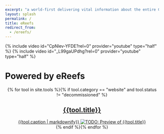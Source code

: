 ```yaml
---
excerpt: "a world-first delivering vital information about the entire Great Barrier Reef from catchment to ocean"
layout: splash
permalink: /
title: eReefs
redirect_from: 
  - /ereefs/
---
```

{% include video id="CpNlev-YFDE?rel=0" provider="youtube" type="half" %}
{% include video id="_L99gaUPdhg?rel=0" provider="youtube" type="half" %}

# Powered by eReefs
<center>
{% for tool in site.tools %}{% if tool.category == "website" and tool.status != "decommissioned" %}
<div class="tile {{tool.category}}" markdown="0">
  <a href="{{tool.target_url}}" target="_window" title="Navigate to {{tool.title}}">
    <h2>{{tool.title}}</h2>
    {{tool.caption | markdownify}}
    <img alt="TODO: Preview of {{tool.title}}" src="{{tool.preview_image}}" />
  </a>
</div>
{% endif %}{% endfor %}
</center>
